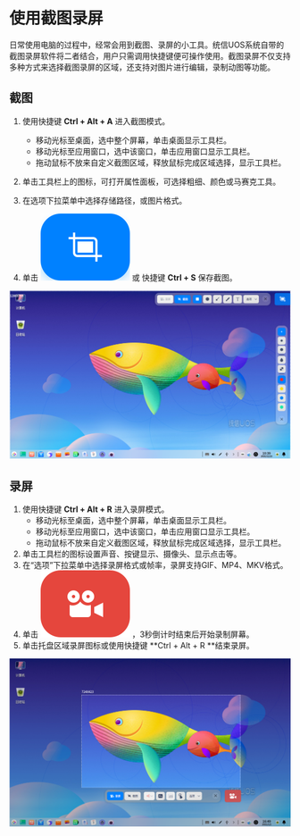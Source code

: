 # 使用截图录屏

日常使用电脑的过程中，经常会用到截图、录屏的小工具。统信UOS系统自带的截图录屏软件将二者结合，用户只需调用快捷键便可操作使用。截图录屏不仅支持多种方式来选择截图录屏的区域，还支持对图片进行编辑，录制动图等功能。

## 截图

1. 使用快捷键 **Ctrl + Alt + A** 进入截图模式。

   - 移动光标至桌面，选中整个屏幕，单击桌面显示工具栏。
   - 移动光标至应用窗口，选中该窗口，单击应用窗口显示工具栏。
   - 拖动鼠标不放来自定义截图区域，释放鼠标完成区域选择，显示工具栏。

2. 单击工具栏上的图标，可打开属性面板，可选择粗细、颜色或马赛克工具。
3. 在选项下拉菜单中选择存储路径，或图片格式。
4. 单击 ![srceen](fig/screenshot_button.svg) 或 快捷键 **Ctrl + S** 保存截图。

![screen](fig/fullscreen.png)

## 录屏

1. 使用快捷键 **Ctrl + Alt + R** 进入录屏模式。
   - 移动光标至桌面，选中整个屏幕，单击桌面显示工具栏。
   - 移动光标至应用窗口，选中该窗口，单击应用窗口显示工具栏。
   - 拖动鼠标不放来自定义截图区域，释放鼠标完成区域选择，显示工具栏。
2. 单击工具栏的图标设置声音、按键显示、摄像头、显示点击等。
3. 在“选项”下拉菜单中选择录屏格式或帧率，录屏支持GIF、MP4、MKV格式。
4. 单击 ![srceen](fig/recorder_button.svg) ，3秒倒计时结束后开始录制屏幕。
5. 单击托盘区域录屏图标或使用快捷键 **Ctrl + Alt + R **结束录屏。

![recorder](fig/recorder.png)
